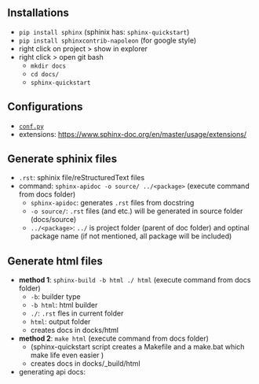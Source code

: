 ## Installations
* `pip install sphinx` (sphinix has: `sphinx-quickstart`)
* `pip install sphinxcontrib-napoleon` (for google style)
* right click on project > show in explorer
* right click > open git bash
  * `mkdir docs`
  * `cd docs/`
  * `sphinx-quickstart`

## Configurations
* [`conf.py`](#)
* extensions: https://www.sphinx-doc.org/en/master/usage/extensions/

## Generate sphinix files 
* `.rst`: sphinix file/reStructuredText files
* command: `sphinx-apidoc -o source/ ../<package>` (execute command from docs folder)
  * `sphinx-apidoc`: generates `.rst` files from docstring
  * `-o source/`: `.rst` files (and etc.) will be generated in source folder (docs/source)
  * `../<package>`: `../` is project folder (parent of doc folder) and optinal package name (if not mentioned, all package will be included)

## Generate html files 
* **method 1**: `sphinx-build -b html ./ html` (execute command from docs folder)
  * `-b`: builder type
  * `-b html`: html builder
  * `./`: `.rst` fles in current folder
  * `html`: output folder
  * creates docs in docks/html
* **method 2**: `make html` (execute command from docs folder)
  * (sphinx-quickstart script creates a Makefile and a make.bat which make life even easier )
  * creates docs in docks/_build/html
* generating api docs:
